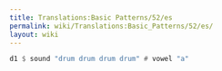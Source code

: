 ```yaml
---
title: Translations:Basic Patterns/52/es
permalink: wiki/Translations:Basic_Patterns/52/es/
layout: wiki
---
```


``` Haskell
d1 $ sound "drum drum drum drum" # vowel "a"
```
